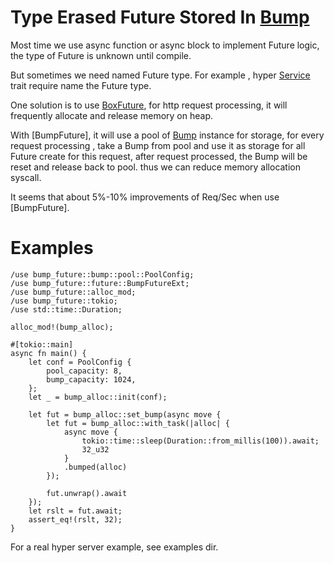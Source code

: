 # Type Erased Future Stored In [Bump](https://docs.rs/bumpalo/latest/bumpalo/)
Most time we use async function or async block to implement Future logic, the type of Future is unknown until compile.

But sometimes we need named Future type. For example , hyper [Service](https://docs.rs/hyper/latest/hyper/service/trait.Service.html) trait require name the Future type.

One solution is to use [BoxFuture](https://docs.rs/futures/latest/futures/future/type.BoxFuture.html), for http request processing, it will frequently allocate and release
memory on heap.

With [BumpFuture], it will use a pool of [Bump](https://docs.rs/bumpalo/latest/bumpalo/struct.Bump.html) instance for storage, for every request processing ,
take a Bump from pool and use it as storage for all Future create for this request,
after request processed, the Bump will be reset and release back to pool. thus we can reduce memory allocation syscall.

It seems that about 5%-10% improvements of Req/Sec when use [BumpFuture].

# Examples
```
/use bump_future::bump::pool::PoolConfig;
/use bump_future::future::BumpFutureExt;
/use bump_future::alloc_mod;
/use bump_future::tokio;
/use std::time::Duration;

alloc_mod!(bump_alloc);

#[tokio::main]
async fn main() {
    let conf = PoolConfig {
        pool_capacity: 8,
        bump_capacity: 1024,
    };
    let _ = bump_alloc::init(conf);
    
    let fut = bump_alloc::set_bump(async move {
        let fut = bump_alloc::with_task(|alloc| {
            async move {
                tokio::time::sleep(Duration::from_millis(100)).await;
                32_u32
            }
            .bumped(alloc)
        });
        
        fut.unwrap().await
    });
    let rslt = fut.await;
    assert_eq!(rslt, 32);
}
```
For a real hyper server example, see examples dir.